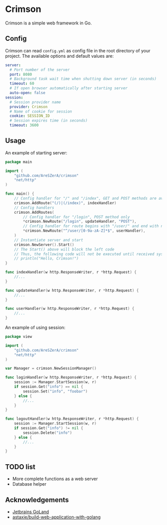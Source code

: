 # Crimson

Crimson is a simple web framework in Go.

## Config

Crimson can read `config.yml` as config file in the root directory of your project. The available options and default
values are:

```yaml
server:
  # Port number of the server
  port: 8080
  # Background task wait time when shutting down server (in seconds)
  timeout: 60
  # If open browser automatically after starting server
  auto-open: false
session:
  # Session provider name
  provider: Crimson
  # Name of cookie for session
  cookie: SESSION_ID
  # Session expires time (in seconds)
  timeout: 3600
```

## Usage

An example of starting server:

```go
package main

import (
	"github.com/AreSZerA/crimson"
	"net/http"
)

func main() {
	// Config handler for "/" and "/index", GET and POST methods are available
	crimson.AddRoute("(/)|(/index)", indexHandler)
	// Config handlers
	crimson.AddRoutes(
		// Config handler for "/login", POST method only
		*crimson.NewRoute("/login", updateHandler, "POST"),
		// Config handler for route begins with "/user/" and end with numbers and letters  
		*crimson.NewRoute("^/user/[0-9a-zA-Z]*$", userHandler),
	)
	// Instantiate server and start
	crimson.NewServer().Start()
	// The Start() above will block the left code
	// Thus, the following code will not be executed until received system interrupt signal")
	// println("Hello, Crimson!")
}

func indexHandler(w http.ResponseWriter, r *http.Request) {
	//...
}

func updateHandler(w http.ResponseWriter, r *http.Request) {
	//...
}

func userHandler(w http.ResponseWriter, r *http.Request) {
	//...
}
```

An example of using session:

```go
package view

import (
	"github.com/AreSZerA/crimson"
	"net/http"
)

var Manager = crimson.NewSessionManager()

func loginHandler(w http.ResponseWriter, r *http.Request) {
	session := Manager.StartSession(w, r)
	if session.Get("info") == nil {
		session.Set("info", "foobar")
	} else {
		//...
	}
}

func logoutHandler(w http.ResponseWriter, r *http.Request) {
	session := Manager.StartSession(w, r)
	if session.Get("info") != nil {
		session.Delete("info")
	} else {
		//...
	}
}
```

## TODO list

- More complete functions as a web server
- Database helper

## Acknowledgements

- [Jetbrains GoLand](https://www.jetbrains.com/go/)
- [astaxie/build-web-application-with-golang](https://github.com/astaxie/build-web-application-with-golang)